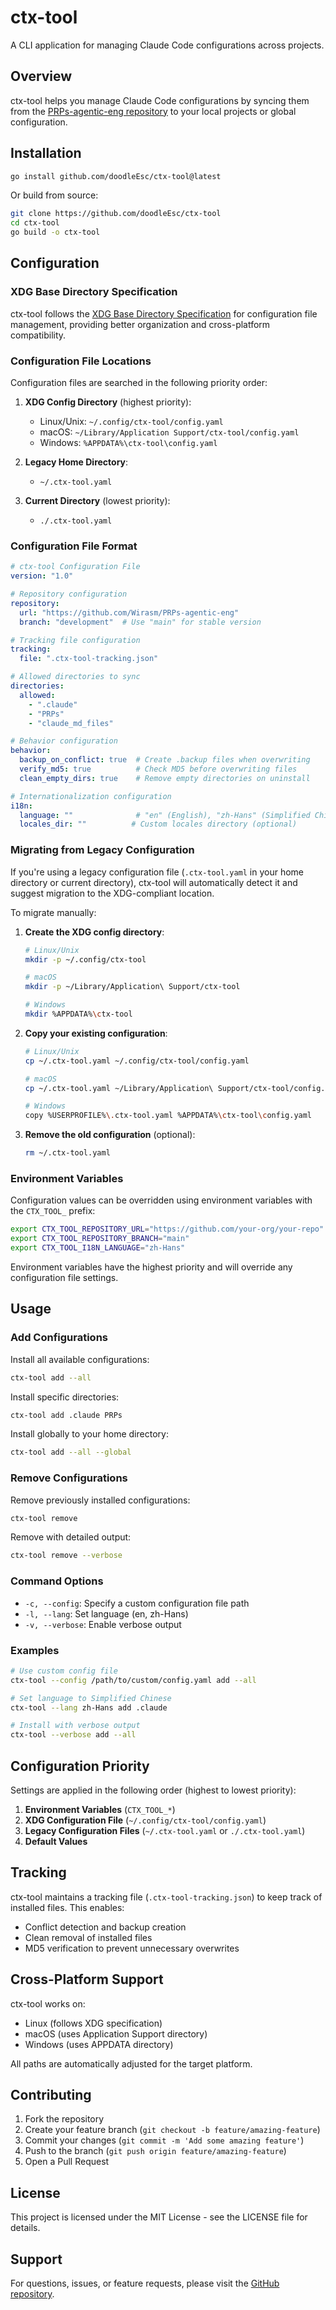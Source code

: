 # ctx-tool

A CLI application for managing Claude Code configurations across projects.

## Overview

ctx-tool helps you manage Claude Code configurations by syncing them from the [PRPs-agentic-eng repository](https://github.com/Wirasm/PRPs-agentic-eng) to your local projects or global configuration.

## Installation

```bash
go install github.com/doodleEsc/ctx-tool@latest
```

Or build from source:

```bash
git clone https://github.com/doodleEsc/ctx-tool
cd ctx-tool
go build -o ctx-tool
```

## Configuration

### XDG Base Directory Specification

ctx-tool follows the [XDG Base Directory Specification](https://specifications.freedesktop.org/basedir-spec/basedir-spec-latest.html) for configuration file management, providing better organization and cross-platform compatibility.

### Configuration File Locations

Configuration files are searched in the following priority order:

1. **XDG Config Directory** (highest priority):
   - Linux/Unix: `~/.config/ctx-tool/config.yaml`
   - macOS: `~/Library/Application Support/ctx-tool/config.yaml`
   - Windows: `%APPDATA%\ctx-tool\config.yaml`

2. **Legacy Home Directory**:
   - `~/.ctx-tool.yaml`

3. **Current Directory** (lowest priority):
   - `./.ctx-tool.yaml`

### Configuration File Format

```yaml
# ctx-tool Configuration File
version: "1.0"

# Repository configuration
repository:
  url: "https://github.com/Wirasm/PRPs-agentic-eng"
  branch: "development"  # Use "main" for stable version

# Tracking file configuration
tracking:
  file: ".ctx-tool-tracking.json"

# Allowed directories to sync
directories:
  allowed:
    - ".claude"
    - "PRPs"
    - "claude_md_files"

# Behavior configuration
behavior:
  backup_on_conflict: true  # Create .backup files when overwriting
  verify_md5: true          # Check MD5 before overwriting files
  clean_empty_dirs: true    # Remove empty directories on uninstall

# Internationalization configuration
i18n:
  language: ""              # "en" (English), "zh-Hans" (Simplified Chinese)
  locales_dir: ""          # Custom locales directory (optional)
```

### Migrating from Legacy Configuration

If you're using a legacy configuration file (`.ctx-tool.yaml` in your home directory or current directory), ctx-tool will automatically detect it and suggest migration to the XDG-compliant location.

To migrate manually:

1. **Create the XDG config directory**:
   ```bash
   # Linux/Unix
   mkdir -p ~/.config/ctx-tool
   
   # macOS
   mkdir -p ~/Library/Application\ Support/ctx-tool
   
   # Windows
   mkdir %APPDATA%\ctx-tool
   ```

2. **Copy your existing configuration**:
   ```bash
   # Linux/Unix
   cp ~/.ctx-tool.yaml ~/.config/ctx-tool/config.yaml
   
   # macOS
   cp ~/.ctx-tool.yaml ~/Library/Application\ Support/ctx-tool/config.yaml
   
   # Windows
   copy %USERPROFILE%\.ctx-tool.yaml %APPDATA%\ctx-tool\config.yaml
   ```

3. **Remove the old configuration** (optional):
   ```bash
   rm ~/.ctx-tool.yaml
   ```

### Environment Variables

Configuration values can be overridden using environment variables with the `CTX_TOOL_` prefix:

```bash
export CTX_TOOL_REPOSITORY_URL="https://github.com/your-org/your-repo"
export CTX_TOOL_REPOSITORY_BRANCH="main"
export CTX_TOOL_I18N_LANGUAGE="zh-Hans"
```

Environment variables have the highest priority and will override any configuration file settings.

## Usage

### Add Configurations

Install all available configurations:

```bash
ctx-tool add --all
```

Install specific directories:

```bash
ctx-tool add .claude PRPs
```

Install globally to your home directory:

```bash
ctx-tool add --all --global
```

### Remove Configurations

Remove previously installed configurations:

```bash
ctx-tool remove
```

Remove with detailed output:

```bash
ctx-tool remove --verbose
```

### Command Options

- `-c, --config`: Specify a custom configuration file path
- `-l, --lang`: Set language (en, zh-Hans)  
- `-v, --verbose`: Enable verbose output

### Examples

```bash
# Use custom config file
ctx-tool --config /path/to/custom/config.yaml add --all

# Set language to Simplified Chinese
ctx-tool --lang zh-Hans add .claude

# Install with verbose output
ctx-tool --verbose add --all
```

## Configuration Priority

Settings are applied in the following order (highest to lowest priority):

1. **Environment Variables** (`CTX_TOOL_*`)
2. **XDG Configuration File** (`~/.config/ctx-tool/config.yaml`)
3. **Legacy Configuration Files** (`~/.ctx-tool.yaml` or `./.ctx-tool.yaml`)
4. **Default Values**

## Tracking

ctx-tool maintains a tracking file (`.ctx-tool-tracking.json`) to keep track of installed files. This enables:

- Conflict detection and backup creation
- Clean removal of installed files
- MD5 verification to prevent unnecessary overwrites

## Cross-Platform Support

ctx-tool works on:

- Linux (follows XDG specification)
- macOS (uses Application Support directory)
- Windows (uses APPDATA directory)

All paths are automatically adjusted for the target platform.

## Contributing

1. Fork the repository
2. Create your feature branch (`git checkout -b feature/amazing-feature`)
3. Commit your changes (`git commit -m 'Add some amazing feature'`)
4. Push to the branch (`git push origin feature/amazing-feature`)
5. Open a Pull Request

## License

This project is licensed under the MIT License - see the LICENSE file for details.

## Support

For questions, issues, or feature requests, please visit the [GitHub repository](https://github.com/doodleEsc/ctx-tool).